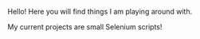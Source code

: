 Hello! Here you will find things I am playing around with.

My current projects are small Selenium scripts!

<!---
agalentine/agalentine is a ✨ special ✨ repository because its `README.md` (this file) appears on your GitHub profile.
You can click the Preview link to take a look at your changes.
--->
